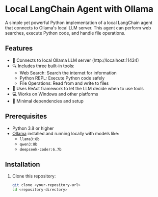 # Local LangChain Agent with Ollama

A simple yet powerful Python implementation of a local LangChain agent that connects to Ollama's local LLM server. This agent can perform web searches, execute Python code, and handle file operations.

## Features

- 🤖 Connects to local Ollama LLM server (http://localhost:11434)
- 🔍 Includes three built-in tools:
  - Web Search: Search the internet for information
  - Python REPL: Execute Python code safely
  - File Operations: Read from and write to files
- 🧠 Uses ReAct framework to let the LLM decide when to use tools
- 💻 Works on Windows and other platforms
- 🚀 Minimal dependencies and setup

## Prerequisites

- Python 3.8 or higher
- [Ollama](https://ollama.ai/) installed and running locally with models like:
  - `llama3:8b`
  - `qwen3:8b`
  - `deepseek-coder:6.7b`

## Installation

1. Clone this repository:
   ```bash
   git clone <your-repository-url>
   cd <repository-directory>